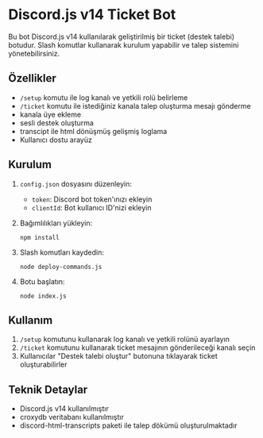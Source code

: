 # Discord.js v14 Ticket Bot

Bu bot Discord.js v14 kullanılarak geliştirilmiş bir ticket (destek talebi) botudur. Slash komutlar kullanarak kurulum yapabilir ve talep sistemini yönetebilirsiniz.

## Özellikler

- `/setup` komutu ile log kanalı ve yetkili rolü belirleme
- `/ticket` komutu ile istediğiniz kanala talep oluşturma mesajı gönderme
- kanala üye ekleme
- sesli destek oluşturma
- transcipt ile html dönüşmüş gelişmiş loglama
- Kullanıcı dostu arayüz

## Kurulum

1. `config.json` dosyasını düzenleyin:
   - `token`: Discord bot token'ınızı ekleyin
   - `clientId`: Bot kullanıcı ID'nizi ekleyin

2. Bağımlılıkları yükleyin:
   ```
   npm install
   ```

3. Slash komutları kaydedin:
   ```
   node deploy-commands.js
   ```

4. Botu başlatın:
   ```
   node index.js
   ```

## Kullanım

1. `/setup` komutunu kullanarak log kanalı ve yetkili rolünü ayarlayın
2. `/ticket` komutunu kullanarak ticket mesajının gönderileceği kanalı seçin
3. Kullanıcılar "Destek talebi oluştur" butonuna tıklayarak ticket oluşturabilirler

## Teknik Detaylar

- Discord.js v14 kullanılmıştır
- croxydb veritabanı kullanılmıştır
- discord-html-transcripts paketi ile talep dökümü oluşturulmaktadır
